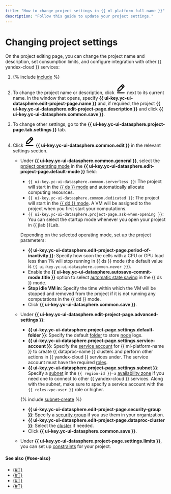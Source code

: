 ```yaml
---
title: "How to change project settings in {{ ml-platform-full-name }}"
description: "Follow this guide to update your project settings."
---
```


# Changing project settings

On the project editing page, you can change the project name and description, set consumption limits, and configure integration with other {{ yandex-cloud }} services:

1. {% include [include](../../../_includes/datasphere/ui-find-project.md) %}
1. To change the project name or description, click ![pencil](../../../_assets/console-icons/pencil-to-line.svg) next to its current name. In the window that opens, specify **{{ ui-key.yc-ui-datasphere.edit-project-page.name }}** and, if required, the project **{{ ui-key.yc-ui-datasphere.edit-project-page.description }}** and click **{{ ui-key.yc-ui-datasphere.common.save }}**.
1. To change other settings, go to the **{{ ui-key.yc-ui-datasphere.project-page.tab.settings }}** tab.
1. Click **![pencil](../../../_assets/console-icons/pencil-to-line.svg) {{ ui-key.yc-ui-datasphere.common.edit }}** in the relevant settings section.

   * Under **{{ ui-key.yc-ui-datasphere.common.general }}**, select the [project operating mode](../../concepts/project.md#mode) in the **{{ ui-key.yc-ui-datasphere.edit-project-page.default-mode }}** field:
      * `{{ ui-key.yc-ui-datasphere.common.serverless }}`: The project will start in the [{{ ds }} mode](../../concepts/project.md#serverless) and automatically allocate computing resources.
      * `{{ ui-key.yc-ui-datasphere.common.dedicated }}`: The project will start in the [{{ dd }} mode](../../concepts/project.md#dedicated). A VM will be assigned to the project when you first start your computations.
      * `{{ ui-key.yc-ui-datasphere.project-page.ask-when-opening }}`: You can select the startup mode whenever you open your project in {{ jlab }}Lab.

      Depending on the selected operating mode, set up the project parameters:

      * **{{ ui-key.yc-ui-datasphere.edit-project-page.period-of-inactivity }}**: Specify how soon the cells with a CPU or GPU load less than 1% will stop running in {{ ds }} mode (the default value is `{{ ui-key.yc-ui-datasphere.common.never }}`).
      * Enable the **{{ ui-key.yc-ui-datasphere.autosave-commit-mode.title }}** option to select [automatic state saving](../../concepts/save-state.md#auto-save) in the {{ ds }} mode.
      * **Stop idle VM in**: Specify the time within which the VM will be stopped and removed from the project if it is not running any computations in the {{ dd }} mode.
      * Click **{{ ui-key.yc-ui-datasphere.common.save }}**.

   * Under **{{ ui-key.yc-ui-datasphere.edit-project-page.advanced-settings }}**:

      * **{{ ui-key.yc-ui-datasphere.project-page.settings.default-folder }}**: Specify the default [folder](../../../resource-manager/concepts/resources-hierarchy.md#folder) to store [node](../../concepts/deploy/index.md#node) logs.
      * **{{ ui-key.yc-ui-datasphere.project-page.settings.service-account }}**: Specify the [service account](../../../iam/concepts/users/service-accounts.md) for {{ ml-platform-name }} to create {{ dataproc-name }} clusters and perform other actions in {{ yandex-cloud }} services under. The service account must have the required [roles](../../../iam/concepts/access-control/roles).
      * **{{ ui-key.yc-ui-datasphere.project-page.settings.subnet }}**: Specify a [subnet](../../../vpc/concepts/network.md#subnet) in the `{{ region-id }}-a` [availability zone](../../../overview/concepts/geo-scope.md) if you need one to connect to other {{ yandex-cloud }} services. Along with the subnet, make sure to specify a service account with the `{{ roles-vpc-user }}` role or higher.

      {% include [subnet-create](../../../_includes/subnet-create.md) %}

      * **{{ ui-key.yc-ui-datasphere.edit-project-page.security-group }}**: Specify a [security group](../../../vpc/concepts/security-groups.md) if you use them in your organization.
      * **{{ ui-key.yc-ui-datasphere.edit-project-page.dataproc-cluster }}**: Select the [cluster](../../../data-proc/operations/cluster-create.md) if needed.
      * Click **{{ ui-key.yc-ui-datasphere.common.save }}**.

   * Under **{{ ui-key.yc-ui-datasphere.project-page.settings.limits }}**, you can set up [constraints](restrictions.md) for your project.

#### See also {#see-also}

* [{#T}](restrictions.md)
* [{#T}](install-dependencies.md)
* [{#T}](control-compute-resources.md)
* [{#T}](../user-images.md)

